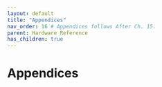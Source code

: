 ```yaml
---
layout: default
title: "Appendices"
nav_order: 16 # Appendices follows After Ch. 15.
parent: Hardware Reference
has_children: true
---
```


# Appendices